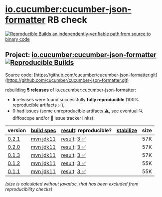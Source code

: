 [io.cucumber:cucumber-json-formatter](https://central.sonatype.com/artifact/io.cucumber/cucumber-json-formatter/versions) RB check
=======

[![Reproducible Builds](https://reproducible-builds.org/images/logos/rb.svg) an independently-verifiable path from source to binary code](https://reproducible-builds.org/)

## Project: [io.cucumber:cucumber-json-formatter](https://central.sonatype.com/artifact/io.cucumber/cucumber-json-formatter/versions) [![Reproducible Builds](https://img.shields.io/endpoint?url=https://raw.githubusercontent.com/jvm-repo-rebuild/reproducible-central/master/content/io/cucumber/cucumber-json-formatter/badge.json)](https://github.com/jvm-repo-rebuild/reproducible-central/blob/master/content/io/cucumber/cucumber-json-formatter/README.md)

Source code: [https://github.com/cucumber/cucumber-json-formatter.git](https://github.com/cucumber/cucumber-json-formatter.git)

rebuilding **5 releases** of io.cucumber:cucumber-json-formatter:
- **5** releases were found successfully **fully reproducible** (100% reproducible artifacts :white_check_mark:),
- 0 had issues (some unreproducible artifacts :warning:, see eventual :mag: diffoscope and/or :memo: issue tracker links):

| version | [build spec](/BUILDSPEC.md) | [result](https://reproducible-builds.org/docs/jvm/): reproducible? | [stabilize](https://github.com/google/oss-rebuild/blob/main/cmd/stabilize/README.md) | size |
| -- | --------- | ------ | ------ | -- |
| [0.2.1](https://central.sonatype.com/artifact/io.cucumber/cucumber-json-formatter/0.2.1/pom) | [mvn jdk11](cucumber-json-formatter-0.2.1.buildspec) | [result](cucumber-json-formatter-0.2.1.buildinfo): [3 :white_check_mark: ](cucumber-json-formatter-0.2.1.buildcompare) | | 57K |
| [0.2.0](https://central.sonatype.com/artifact/io.cucumber/cucumber-json-formatter/0.2.0/pom) | [mvn jdk11](cucumber-json-formatter-0.2.0.buildspec) | [result](cucumber-json-formatter-0.2.0.buildinfo): [3 :white_check_mark: ](cucumber-json-formatter-0.2.0.buildcompare) | | 57K |
| [0.1.3](https://central.sonatype.com/artifact/io.cucumber/cucumber-json-formatter/0.1.3/pom) | [mvn jdk11](cucumber-json-formatter-0.1.3.buildspec) | [result](cucumber-json-formatter-0.1.3.buildinfo): [3 :white_check_mark: ](cucumber-json-formatter-0.1.3.buildcompare) | | 57K |
| [0.1.2](https://central.sonatype.com/artifact/io.cucumber/cucumber-json-formatter/0.1.2/pom) | [mvn jdk11](cucumber-json-formatter-0.1.2.buildspec) | [result](cucumber-json-formatter-0.1.2.buildinfo): [3 :white_check_mark: ](cucumber-json-formatter-0.1.2.buildcompare) | | 55K |
| [0.1.1](https://central.sonatype.com/artifact/io.cucumber/cucumber-json-formatter/0.1.1/pom) | [mvn jdk11](cucumber-json-formatter-0.1.1.buildspec) | [result](cucumber-json-formatter-0.1.1.buildinfo): [3 :white_check_mark: ](cucumber-json-formatter-0.1.1.buildcompare) | | 55K |

<i>(size is calculated without javadoc, that has been excluded from reproducibility checks)</i>
